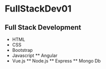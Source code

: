 # FullStackDev01

## Full Stack Development

- HTML
- CSS
- Bootstrap
- Javascript
  \*\* Angular
- Vue.js
  ** Node.js
  ** Express
  \*\* Mongo Db
